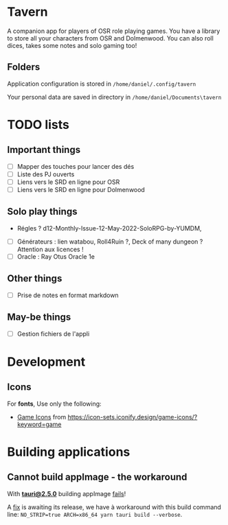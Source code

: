 # Tavern
A companion app for players of OSR role playing games. You have a library to store all your characters from OSR and Dolmenwood. You can also roll dices, takes some notes and solo gaming too!

## Folders

Application configuration is stored in `/home/daniel/.config/tavern`

Your personal data are saved in directory in `/home/daniel/Documents\tavern`

# TODO lists

## Important things
- [ ] Mapper des touches pour lancer des dés
- [ ] Liste des PJ ouverts
- [ ] Liens vers le SRD en ligne pour OSR
- [ ] Liens vers le SRD en ligne pour Dolmenwood

## Solo play things
- Régles ? d12-Monthly-Issue-12-May-2022-SoloRPG-by-YUMDM,
- [ ] Générateurs : lien watabou, Roll4Ruin ?, Deck of many dungeon ? Attention aux licences !
- [ ] Oracle : Ray Otus Oracle 1e

## Other things
- [ ] Prise de notes en format markdown

## May-be things
- [ ] Gestion fichiers de l'appli

# Development

## Icons

For **fonts**, Use only the following:
- [Game Icons](https://github.com/game-icons/icons) from https://icon-sets.iconify.design/game-icons/?keyword=game


# Building applications

## Cannot build appImage - the workaround
With **tauri@2.5.0** building appImage [fails](https://github.com/tauri-apps/tauri/issues/13258)!

A [fix](https://github.com/tauri-apps/tauri/pull/13260/commits) is awaiting its release, we have à workaround with this build command line: `NO_STRIP=true ARCH=x86_64 yarn tauri build --verbose`.